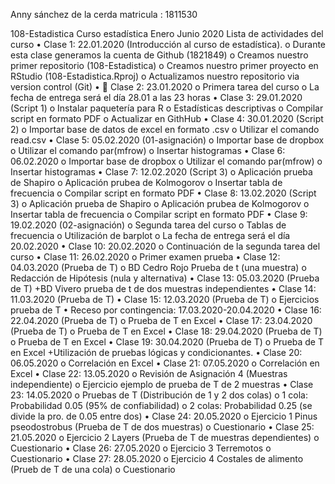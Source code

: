 Anny sánchez de la cerda
matricula : 1811530


108-Estadistica
Curso estadística Enero Junio 2020
Lista de actividades del curso
•	Clase 1: 22.01.2020 (Introducción al curso de estadística).
o	Durante esta clase generamos la cuenta de Github (1821849)
o	Creamos nuestro primer repositorio (108-Estadistica)
o	Creamos nuestro primer proyecto en RStudio (108-Estadistica.Rproj)
o	Actualizamos nuestro repositorio via version control (Git)
•	📎 Clase 2: 23.01.2020
o	Primera tarea del curso
o	La fecha de entrega será el día 28.01 a las 23 horas
•	Clase 3: 29.01.2020 (Script 1)
o	Instalar paquetería para R
o	Estadísticas descriptivas
o	Compilar script en formato PDF
o	Actualizar en GithHub
•	Clase 4: 30.01.2020 (Script 2)
o	Importar base de datos de excel en formato .csv
o	Utilizar el comando read.csv
•	Clase 5: 05.02.2020 (01-asignación)
o	Importar base de dropbox
o	Utilizar el comando par(mfrow)
o	Insertar histogramas
•	Clase 6: 06.02.2020
o	Importar base de dropbox
o	Utilizar el comando par(mfrow)
o	Insertar histogramas
•	Clase 7: 12.02.2020 (Script 3)
o	Aplicación prueba de Shapiro
o	Aplicación prubea de Kolmogorov
o	Insertar tabla de frecuencia
o	Compilar script en formato PDF
•	Clase 8: 13.02.2020 (Script 3)
o	Aplicación prueba de Shapiro
o	Aplicación prubea de Kolmogorov
o	Insertar tabla de frecuencia
o	Compilar script en formato PDF
•	Clase 9: 19.02.2020 (02-asignación)
o	Segunda tarea del curso
o	Tablas de frecuencia
o	Utilización de barplot
o	La fecha de entrega será el día 20.02.2020
•	Clase 10: 20.02.2020
o	Continuación de la segunda tarea del curso
•	Clase 11: 26.02.2020
o	Primer examen prueba
•	Clase 12: 04.03.2020 (Prueba de T)
o	BD Cedro Rojo Prueba de t (una muestra)
o	Redacción de Hipótesis (nula y alternativa)
•	Clase 13: 05.03.2020 (Prueba de T) +BD Vivero prueba de t de dos muestras independientes
•	Clase 14: 11.03.2020 (Prueba de T)
•	Clase 15: 12.03.2020 (Prueba de T)
o	Ejercicios prueba de T
•	Receso por contingencia: 17.03.2020-20.04.2020
•	Clase 16: 22.04.2020 (Prueba de T)
o	Prueba de T en Excel
•	Clase 17: 23.04.2020 (Prueba de T)
o	Prueba de T en Excel
•	Clase 18: 29.04.2020 (Prueba de T)
o	Prueba de T en Excel
•	Clase 19: 30.04.2020 (Prueba de T)
o	Prueba de T en Excel +Utilización de pruebas lógicas y condicionantes.
•	Clase 20: 06.05.2020
o	Correlación en Excel
•	Clase 21: 07.05.2020
o	Correlación en Excel
•	Clase 22: 13.05.2020
o	Revisión de Asignación 4 (Muestras independiente)
o	Ejercicio ejemplo de prueba de T de 2 muestras
•	Clase 23: 14.05.2020
o	Pruebas de T (Distribución de 1 y 2 dos colas)
o	1 cola: Probabilidad 0.05 (95% de confiabilidad)
o	2 colas: Probabilidad 0.25 (se divide la pro. de 0.05 entre dos)
•	Clase 24: 20.05.2020
o	Ejercicio 1 Pinus pseodostrobus (Prueba de T de dos muestras)
o	Cuestionario
•	Clase 25: 21.05.2020
o	Ejercicio 2 Layers (Prueba de T de muestras dependientes)
o	Cuestionario
•	Clase 26: 27.05.2020
o	Ejercicio 3 Terremotos
o	Cuestionario
•	Clase 27: 28.05.2020
o	Ejercicio 4 Costales de alimento (Prueb de T de una cola)
o	Cuestionario
